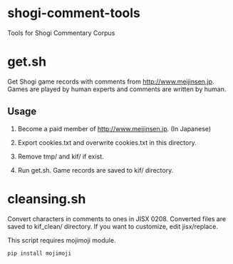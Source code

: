 # shogi-comment-tools
Tools for Shogi Commentary Corpus

# get.sh
Get Shogi game records with comments from <http://www.meijinsen.jp>.
Games are played by human experts and comments are written by human.

## Usage
1. Become a paid member of <http://www.meijinsen.jp>. (In Japanese)

2. Export cookies.txt and overwrite cookies.txt in this directory.

3. Remove tmp/ and kif/ if exist.

4. Run get.sh.
Game records are saved to kif/ directory.

# cleansing.sh
Convert characters in comments to ones in JISX 0208.
Converted files are saved to kif_clean/ directory.
If you want to customize, edit jisx/replace.

This script requires mojimoji module.

```
pip install mojimoji
```
